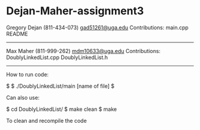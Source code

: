 # Dejan-Maher-assignment3
Gregory Dejan (811-434-073) gad51261@uga.edu
Contributions: main.cpp README

------------------------------------------------

Max Maher (811-999-262) mdm10633@uga.edu
Contributions: DoublyLinkedList.cpp DoublyLinkedList.h

------------------------------------------------

How to run code:

$
$ ./DoublyLinkedList/main [name of file]
$

Can also use:

$ cd DoublyLinkedList/
$ make clean
$ make

To clean and recompile the code

